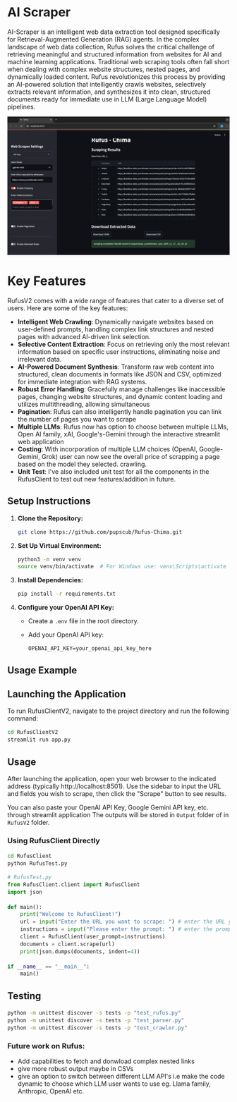 # AI Scraper

AI-Scraper is an intelligent web data extraction tool designed specifically for Retrieval-Augmented Generation (RAG) agents. In the complex landscape of web data collection, Rufus solves the critical challenge of retrieving meaningful and structured information from websites for AI and machine learning applications.
Traditional web scraping tools often fall short when dealing with complex website structures, nested pages, and dynamically loaded content. Rufus revolutionizes this process by providing an AI-powered solution that intelligently crawls websites, selectively extracts relevant information, and synthesizes it into clean, structured documents ready for immediate use in LLM (Large Language Model) pipelines.


![screenshot](RufusClientV2/assets/Rufusv2.png)

# **Key Features**

RufusV2 comes with a wide range of features that cater to a diverse set of users. Here are some of the key features:

- **Intelligent Web Crawling**: Dynamically navigate websites based on user-defined prompts, handling complex link structures and nested pages with advanced AI-driven link selection.
- **Selective Content Extraction**: Focus on retrieving only the most relevant information based on specific user instructions, eliminating noise and irrelevant data.
- **AI-Powered Document Synthesis**: Transform raw web content into structured, clean documents in formats like JSON and CSV, optimized for immediate integration with RAG systems.
- **Robust Error Handling**: Gracefully manage challenges like inaccessible pages, changing website structures, and dynamic content loading and utilizes multithreading, allowing simultaneous 
- **Pagination**: Rufus can also intelligently handle pagination you can link the number of pages you want to scrape
- **Multiple LLMs**: Rufus now has option to choose between multiple LLMs, Open AI family, xAI, Google's-Gemini through the interactive streamlit web application
- **Costing**: With incorporation of multiple LLM choices (OpenAI, Google-Gemini, Grok) user can now see the overall price of scrapping a page based on the model they selected. 
crawling.
- **Unit Test**: I've also included unit test for all the components in the RufusClient to test out new features/addition in future.

## Setup Instructions

1. **Clone the Repository:**

    ```bash
    git clone https://github.com/pupscub/Rufus-Chima.git
    ```

2. **Set Up Virtual Environment:**

    ```bash
    python3 -m venv venv
    source venv/bin/activate  # For Windows use: venv\Scripts\activate
    ```

3. **Install Dependencies:**

    ```bash
    pip install -r requirements.txt
    ```

4. **Configure your OpenAI API Key:**

    - Create a `.env` file in the root directory.
    - Add your OpenAI API key:

      ```plaintext
      OPENAI_API_KEY=your_openai_api_key_here
      ```

## Usage Example

## Launching the Application

To run RufusClientV2, navigate to the project directory and run the following command:

```bash
cd RufusClientV2
streamlit run app.py
```


## Usage
After launching the application, open your web browser to the indicated address (typically http://localhost:8501). Use the sidebar to input the URL and fields you wish to scrape, then click the "Scrape" button to see results.

You can also paste your OpenAI API Key, Google Gemini API key, etc. through streamlit application
The outputs will be stored in `Output` folder of in `RufusV2` folder.

### Using RufusClient Directly

```bash
cd RufusClient
python RufusTest.py
```


```python
# RufusTest.py
from RufusClient.client import RufusClient
import json

def main():
    print("Welcome to RufusClient!")
    url = input("Enter the URL you want to scrape: ") # enter the URL you want to scrape and know about
    instructions = input("Please enter the prompt: ") # enter the prompt (sections you want to emphasize on)
    client = RufusClient(user_prompt=instructions)
    documents = client.scrape(url)
    print(json.dumps(documents, indent=4))

if __name__ == "__main__":
    main()
```

## Testing

```bash
python -m unittest discover -s tests -p "test_rufus.py"
python -m unittest discover -s tests -p "test_parser.py"
python -m unittest discover -s tests -p "test_crawler.py"
```

### Future work on Rufus:
- Add capabilities to fetch and donwload complex nested links
- give more robust output maybe in CSVs
- give an option to switch between different LLM API's i.e make the code dynamic to choose which LLM user wants to use eg. Llama family, Anthropic, OpenAI etc.  
